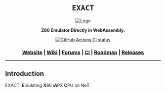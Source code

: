 <div align="center">

  <h1><code>EXACT</code></h1>

  <img src="" alt="Logo">

  <p>
    <strong>Z80 Emulator Directly in WebAssembly.</strong>
  </p>

  <p>
    <a href="https://github.com/VioletVillain/EXACT/actions"><img alt="GitHub Actions CI status" src="https://github.com/VioletVillain/EXACT/workflows/EXACT/badge.svg"></a>
  </p>

  <h3>
    <a href="https://VioletVillain.github.io/EXACT/">Website</a>
    <span> | </span>
    <a href="https://github.com/VioletVillain/EXACT/wiki">Wiki</a>
    <span> | </span>
    <a href="https://github.com/VioletVillain/EXACT/issues">Forums</a>
    <span> | </span>
    <a href="https://github.com/VioletVillain/EXACT/actions">CI</a>
    <span> | </span>
    <a href="https://github.com/VioletVillain/EXACT/projects">Roadmap</a>
    <span> | </span>
    <a href="https://github.com/VioletVillain/EXACT/releases">Releases</a>
  </h3>
  
</div>

***

## Introduction
EXACT: **E**mulating **X**86 i**A**PX **C**PU on Ne**T**.
